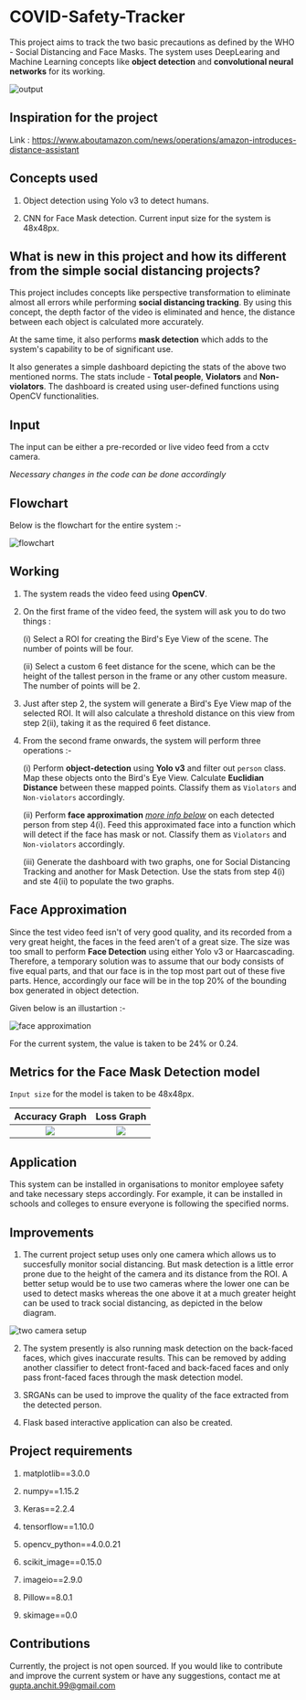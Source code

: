 # COVID-Safety-Tracker
This project aims to track the two basic precautions as defined by the WHO - Social Distancing and Face Masks. 
The system uses DeepLearing and Machine Learning concepts like **object detection** and **convolutional neural networks** for its working.

![output](https://github.com/AnchitGupta22/COVID-Safety-Tracker/blob/main/assets/final_project_output.gif)

## Inspiration for the project

Link : https://www.aboutamazon.com/news/operations/amazon-introduces-distance-assistant

## Concepts used

1. Object detection using Yolo v3 to detect humans.

2. CNN for Face Mask detection. Current input size for the system is 48x48px.

## What is new in this project and how its different from the simple social distancing projects?

This project includes concepts like perspective transformation to eliminate almost all errors while performing **social distancing tracking**.
By using this concept, the depth factor of the video is eliminated and hence, the distance between each object is calculated more accurately.

At the same time, it also performs **mask detection** which adds to the system's capability to be of significant use. 

It also generates a simple dashboard depicting the stats of the above two mentioned norms. The stats include - **Total people**, **Violators** and **Non-violators**. The dashboard is created using user-defined functions using OpenCV functionalities.

## Input

The input can be either a pre-recorded or live video feed from a cctv camera. 

*Necessary changes in the code can be done accordingly*

## Flowchart 

Below is the flowchart for the entire system :-

![flowchart](https://github.com/AnchitGupta22/COVID-Safety-Tracker/blob/main/assets/flowchart_main.PNG)

## Working

1. The system reads the video feed using **OpenCV**.

2. On the first frame of the video feed, the system will ask you to do two things :
      
      (i)   Select a ROI for creating the Bird's Eye View of the scene. The number of points will be four.
      
      (ii)  Select a custom 6 feet distance for the scene, which can be the height of the tallest person in the frame or any other custom measure. The number of points will be 2.
      
      
3. Just after step 2, the system will generate a Bird's Eye View map of the selected ROI. It will also calculate a threshold distance on this view from step 2(ii), taking it as the required 6 feet distance.

4. From the second frame onwards, the system will perform three operations :-
    
      (i)     Perform **object-detection** using **Yolo v3** and filter out ```person``` class. Map these objects onto the Bird's Eye View. Calculate **Euclidian Distance** between these mapped points. Classify them as ```Violators``` and ```Non-violators``` accordingly. 
      
      (ii)    Perform **face approximation** [*more info below*](#face-approximation) on each detected person from step 4(i). Feed this approximated face into a function which will detect if the face has mask or not. Classify them as ```Violators``` and ```Non-violators``` accordingly. 
      
      (iii)   Generate the dashboard with two graphs, one for Social Distancing Tracking and another for Mask Detection. Use the stats from step 4(i) and ste 4(ii) to populate the two graphs.
      
## Face Approximation

Since the test video feed isn't of very good quality, and its recorded from a very great height, the faces in the feed aren't of a great size. The size was too small to perform **Face Detection** using either Yolo v3 or Haarcascading. Therefore, a temporary solution was to assume that our body consists of five equal parts, and that our face is in the top most part out of these five parts. Hence, accordingly our face will be in the top 20% of the bounding box generated in object detection.

Given below is an illustartion :-

![face approximation](https://github.com/AnchitGupta22/COVID-Safety-Tracker/blob/main/assets/face%20approximation.PNG)

For the current system, the value is taken to be 24% or 0.24.

## Metrics for the Face Mask Detection model

```Input size``` for the model is taken to be 48x48px. 

Accuracy Graph             |  Loss Graph
:-------------------------:|:-------------------------:
![](https://github.com/AnchitGupta22/COVID-Safety-Tracker/blob/main/assets/acc_graph.PNG)  |  ![](https://github.com/AnchitGupta22/COVID-Safety-Tracker/blob/main/assets/loss_graph.PNG)


## Application

This system can be installed in organisations to monitor employee safety and take necessary steps accordingly. For example, it can be installed in schools and colleges to ensure everyone is following the specified norms.

## Improvements

1. The current project setup uses only one camera which allows us to succesfully monitor social distancing. But mask detection is a little error prone due to the height of the camera and its distance from the ROI. A better setup would be to use two cameras where the lower one can be used to detect masks whereas the one above it at a much greater height can be used to track social distancing, as depicted in the below diagram.

![two camera setup](https://github.com/AnchitGupta22/COVID-Safety-Tracker/blob/main/assets/two%20camera%20setup.PNG)

2. The system presently is also running mask detection on the back-faced faces, which gives inaccurate results. This can be removed by adding another classifier to detect front-faced and back-faced faces and only pass front-faced faces through the mask detection model.

3. SRGANs can be used to improve the quality of the face extracted from the detected person.

4. Flask based interactive application can also be created.

## Project requirements

1. matplotlib==3.0.0

2. numpy==1.15.2

3. Keras==2.2.4

4. tensorflow==1.10.0

5. opencv_python==4.0.0.21

6. scikit_image==0.15.0

7. imageio==2.9.0

8. Pillow==8.0.1

9. skimage==0.0

## Contributions

Currently, the project is not open sourced. If you would like to contribute and improve the current system or have any suggestions, contact me at gupta.anchit.99@gmail.com
